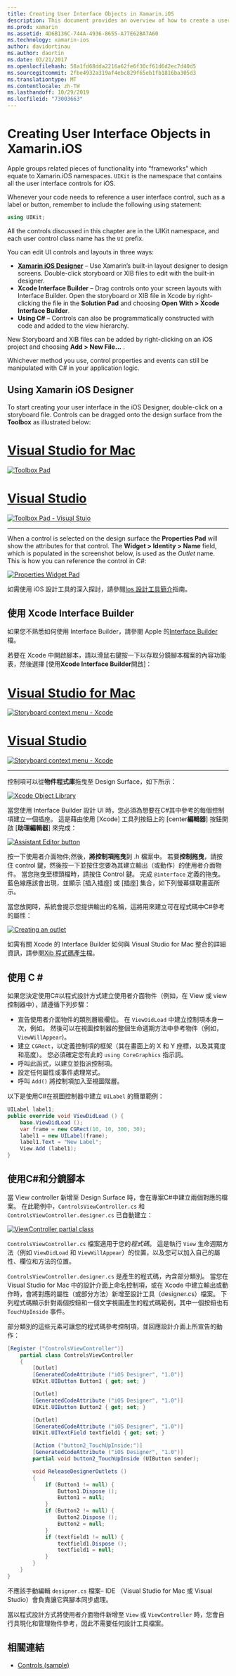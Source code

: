 ```yaml
---
title: Creating User Interface Objects in Xamarin.iOS
description: This document provides an overview of how to create a user interface in Xamarin.iOS. It discusses the iOS Designer, Xcode Interface Builder, C#, and storyboards.
ms.prod: xamarin
ms.assetid: 4D6B136C-744A-4936-8655-A77E62BA7A60
ms.technology: xamarin-ios
author: davidortinau
ms.author: daortin
ms.date: 03/21/2017
ms.openlocfilehash: 58a1fd68dda2216a62fe6f30cf61d6d2ec7d40d5
ms.sourcegitcommit: 2fbe4932a319af4ebc829f65eb1fb1816ba305d3
ms.translationtype: MT
ms.contentlocale: zh-TW
ms.lasthandoff: 10/29/2019
ms.locfileid: "73003663"
---
```

# <a name="creating-user-interface-objects-in-xamarinios"></a>Creating User Interface Objects in Xamarin.iOS

Apple groups related pieces of functionality into “frameworks” which equate to Xamarin.iOS namespaces. `UIKit` is the namespace that contains all the user interface controls for iOS.

Whenever your code needs to reference a user interface control, such as a label or button, remember to include the following using statement:

```csharp
using UIKit;
```

All the controls discussed in this chapter are in the UIKit namespace, and each user control class name has the `UI` prefix.

You can edit UI controls and layouts in three ways:

- **[Xamarin iOS Designer](~/ios/user-interface/designer/index.md)** – Use Xamarin’s built-in layout designer to design screens. Double-click storyboard or XIB files to edit with the built-in designer.
- **Xcode Interface Builder** – Drag controls onto your screen layouts with Interface Builder. Open the storyboard or XIB file in Xcode by right-clicking the file in the **Solution Pad** and choosing **Open With > Xcode Interface Builder**.
- **Using C#** – Controls can also be programmatically constructed with code and added to the view hierarchy.

New Storyboard and XIB files can be added by right-clicking on an iOS project and choosing **Add > New File...** .

Whichever method you use, control properties and events can still be manipulated with C# in your application logic.

## <a name="using-xamarin-ios-designer"></a>Using Xamarin iOS Designer

To start creating your user interface in the iOS Designer, double-click on a storyboard file. Controls can be dragged onto the design surface from the **Toolbox** as illustrated below:

# <a name="visual-studio-for-mactabmacos"></a>[Visual Studio for Mac](#tab/macos)

 [![](creating-ui-objects-images/image2b.png "Toolbox Pad")](creating-ui-objects-images/image2b.png#lightbox)

# <a name="visual-studiotabwindows"></a>[Visual Studio](#tab/windows)

 [![](creating-ui-objects-images/image2b-vs.png "Toolbox Pad - Visual Stuio")](creating-ui-objects-images/image2b.png#lightbox)

-----

When a control is selected on the design surface the **Properties Pad** will show the attributes for that control. The **Widget > Identity > Name** field, which is populated in the screenshot below, is used as the *Outlet* name. This is how you can reference the control in C#:

 [![](creating-ui-objects-images/image3b.png "Properties Widget Pad")](creating-ui-objects-images/image3b.png#lightbox)

如需使用 iOS 設計工具的深入探討，請參閱[Ios 設計工具簡介](~/ios/user-interface/designer/introduction.md)指南。

## <a name="using-xcode-interface-builder"></a>使用 Xcode Interface Builder

如果您不熟悉如何使用 Interface Builder，請參閱 Apple 的[Interface Builder](https://developer.apple.com/xcode/interface-builder/)檔。

若要在 Xcode 中開啟腳本，請以滑鼠右鍵按一下以存取分鏡腳本檔案的內容功能表，然後選擇 [使用**Xcode Interface Builder**開啟]：

# <a name="visual-studio-for-mactabmacos"></a>[Visual Studio for Mac](#tab/macos)

 [![](creating-ui-objects-images/imagexcode.png "Storyboard context menu - Xcode")](creating-ui-objects-images/imagexcode.png#lightbox)

# <a name="visual-studiotabwindows"></a>[Visual Studio](#tab/windows)

[![](creating-ui-objects-images/imagexcode-vs.png "Storyboard context menu - Xcode")](creating-ui-objects-images/imagexcode-vs.png#lightbox)

-----

控制項可以從**物件程式庫**拖曳至 Design Surface，如下所示：

 [![](creating-ui-objects-images/image5a.png "Xcode Object Library")](creating-ui-objects-images/image5a.png#lightbox)

當您使用 Interface Builder 設計 UI 時，您必須為想要在C#其中參考的每個控制項建立一個插座。 這是藉由使用 [Xcode] 工具列按鈕上的 [center**編輯器**] 按鈕開啟 [**助理編輯器**] 來完成：

 [![](creating-ui-objects-images/image6a.png "Assistant Editor button")](creating-ui-objects-images/image6a.png#lightbox)

按一下使用者介面物件;然後，**將控制項拖曳**到 .h 檔案中。 若要**控制拖曳**，請按住 control 鍵，然後按一下並按住您要為其建立輸出（或動作）的使用者介面物件。 當您拖曳至標頭檔時，請按住 Control 鍵。 完成 `@interface` 定義的拖曳。 藍色線應該會出現，並顯示 [插入插座] 或 [插座] 集合，如下列螢幕擷取畫面所示。

當您放開時，系統會提示您提供輸出的名稱，這將用來建立可在程式碼中C#參考的屬性：

 [![](creating-ui-objects-images/image8a.png "Creating an outlet")](creating-ui-objects-images/image8a.png#lightbox)

如需有關 Xcode 的 Interface Builder 如何與 Visual Studio for Mac 整合的詳細資訊，請參閱[Xib 程式碼產生](~/ios/internals/xib-code-generation.md#generated)檔。

## <a name="using-c"></a>使用 C \#

如果您決定使用C#以程式設計方式建立使用者介面物件（例如，在 View 或 view 控制器中），請遵循下列步驟：

- 宣告使用者介面物件的類別層級欄位。 在 `ViewDidLoad` 中建立控制項本身一次，例如。 然後可以在視圖控制器的整個生命週期方法中參考物件（例如，
`ViewWillAppear`)。
- 建立 `CGRect`，以定義控制項的框架（其在畫面上的 X 和 Y 座標，以及其寬度和高度）。 您必須確定您有此的 `using CoreGraphics` 指示詞。
- 呼叫此函式，以建立並指派控制項。
- 設定任何屬性或事件處理常式。
- 呼叫 `Add()` 將控制項加入至視圖階層。

以下是使用C#在視圖控制器中建立 `UILabel` 的簡單範例：

```csharp
UILabel label1;
public override void ViewDidLoad () {
    base.ViewDidLoad ();
    var frame = new CGRect(10, 10, 300, 30);
    label1 = new UILabel(frame);
    label1.Text = "New Label";
    View.Add (label1);
}
```

<a name="partial_classes" />

## <a name="using-c-and-storyboards"></a>使用C#和分鏡腳本

當 View controller 新增至 Design Surface 時，會在專案C#中建立兩個對應的檔案。 在此範例中，`ControlsViewController.cs` 和 `ControlsViewController.designer.cs` 已自動建立：

 [![](creating-ui-objects-images/image9b.png "ViewController partial class")](creating-ui-objects-images/image9b.png#lightbox)

`ControlsViewController.cs` 檔案適用于您的*程式碼*。 這是執行 `View` 生命週期方法（例如 `ViewDidLoad` 和 `ViewWillAppear`）的位置，以及您可以加入自己的屬性、欄位和方法的位置。

`ControlsViewController.designer.cs` 是產生的程式碼，內含部分類別。 當您在 Visual Studio for Mac 中的設計介面上命名控制項，或在 Xcode 中建立輸出或動作時，會將對應的屬性（或部分方法）新增至設計工具（designer.cs）檔案。 下列程式碼顯示針對兩個按鈕和一個文字視圖產生的程式碼範例，其中一個按鈕也有 `TouchUpInside` 事件。

部分類別的這些元素可讓您的程式碼參考控制項，並回應設計介面上所宣告的動作：

```csharp
[Register ("ControlsViewController")]
    partial class ControlsViewController
    {
        [Outlet]
        [GeneratedCodeAttribute ("iOS Designer", "1.0")]
        UIKit.UIButton Button1 { get; set; }

        [Outlet]
        [GeneratedCodeAttribute ("iOS Designer", "1.0")]
        UIKit.UIButton Button2 { get; set; }

        [Outlet]
        [GeneratedCodeAttribute ("iOS Designer", "1.0")]
        UIKit.UITextField textfield1 { get; set; }

        [Action ("button2_TouchUpInside:")]
        [GeneratedCodeAttribute ("iOS Designer", "1.0")]
        partial void button2_TouchUpInside (UIButton sender);

        void ReleaseDesignerOutlets ()
        {
            if (Button1 != null) {
                Button1.Dispose ();
                Button1 = null;
            }
            if (Button2 != null) {
                Button2.Dispose ();
                Button2 = null;
            }
            if (textfield1 != null) {
                textfield1.Dispose ();
                textfield1 = null;
            }
        }
    }
}
```

不應該手動編輯 `designer.cs` 檔案– IDE （Visual Studio for Mac 或 Visual Studio）會負責讓它與腳本同步處理。

當以程式設計方式將使用者介面物件新增至 `View` 或 `ViewController` 時，您會自行具現化和管理物件參考，因此不需要任何設計工具檔案。

## <a name="related-links"></a>相關連結

- [Controls (sample)](https://docs.microsoft.com/samples/xamarin/ios-samples/controls)
